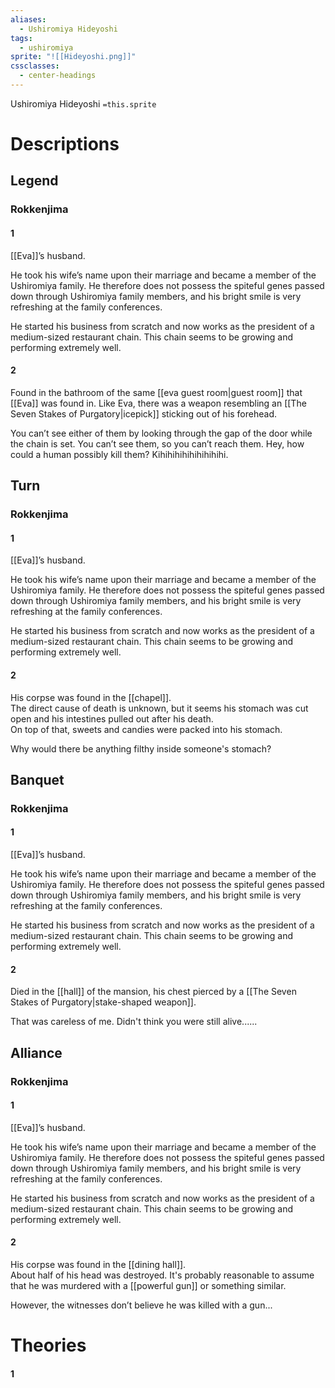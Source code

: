 ```yaml
---
aliases:
  - Ushiromiya Hideyoshi
tags:
  - ushiromiya
sprite: "![[Hideyoshi.png]]"
cssclasses:
  - center-headings
---
```

Ushiromiya Hideyoshi
`=this.sprite`
  

# Descriptions

## Legend
### Rokkenjima
#### 1
[[Eva]]’s husband.

He took his wife’s name upon their marriage and became a member of the Ushiromiya family. He therefore does not possess the spiteful genes passed down through Ushiromiya family members, and his bright smile is very refreshing at the family conferences.
	
He started his business from scratch and now works as the president of a medium-sized restaurant chain. This chain seems to be growing and performing extremely well.
#### 2
Found in the bathroom of the same [[eva guest room|guest room]] that [[Eva]] was found in. Like Eva, there was a weapon resembling an [[The Seven Stakes of Purgatory|icepick]] sticking out of his forehead.

You can’t see either of them by looking through the gap of the door while the chain is set. You can’t see them, so you can’t reach them. Hey, how could a human possibly kill them? Kihihihihihihihihihi.
## Turn
### Rokkenjima
#### 1
[[Eva]]’s husband.

He took his wife’s name upon their marriage and became a member of the Ushiromiya family. He therefore does not possess the spiteful genes passed down through Ushiromiya family members, and his bright smile is very refreshing at the family conferences.
	
He started his business from scratch and now works as the president of a medium-sized restaurant chain. This chain seems to be growing and performing extremely well.
#### 2
His corpse was found in the [[chapel]].  
The direct cause of death is unknown, but it seems his stomach was cut open and his intestines pulled out after his death.  
On top of that, sweets and candies were packed into his stomach.  

Why would there be anything filthy inside someone's stomach?  

## Banquet
### Rokkenjima
#### 1
[[Eva]]’s husband.

He took his wife’s name upon their marriage and became a member of the Ushiromiya family. He therefore does not possess the spiteful genes passed down through Ushiromiya family members, and his bright smile is very refreshing at the family conferences.
	
He started his business from scratch and now works as the president of a medium-sized restaurant chain. This chain seems to be growing and performing extremely well.
#### 2
Died in the [[hall]] of the mansion, his chest pierced by a [[The Seven Stakes of Purgatory|stake-shaped weapon]].  

That was careless of me. Didn't think you were still alive......
## Alliance
### Rokkenjima
#### 1
[[Eva]]’s husband.

He took his wife’s name upon their marriage and became a member of the Ushiromiya family. He therefore does not possess the spiteful genes passed down through Ushiromiya family members, and his bright smile is very refreshing at the family conferences.
	
He started his business from scratch and now works as the president of a medium-sized restaurant chain. This chain seems to be growing and performing extremely well.
#### 2
His corpse was found in the [[dining hall]].  
About half of his head was destroyed. It's probably reasonable to assume that he was murdered with a [[powerful gun]] or something similar.  

However, the witnesses don’t believe he was killed with a gun...
# Theories
#### 1